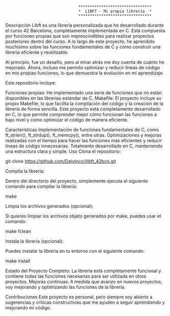 
                                    ********************************
                                    *  LIBFT - Mi propia librería  *
                                    ********************************

Descripción
Libft es una librería personalizada que he desarrollado durante el curso 42 Barcelona, completamente implementada en C. Está compuesta por funciones propias que son imprescindibles para realizar proyectos posteriores dentro del curso.
A lo largo de este proyecto, he aprendido muchísimo sobre las funciones fundamentales de C y cómo construir una librería eficiente y reutilizable.

Al principio, fue un desafío, pero al mirar atrás me doy cuenta de cuánto he mejorado. Ahora, incluso me permito optimizar y reducir líneas de código en mis propias funciones, lo que demuestra la evolución en mi aprendizaje.

Este repositorio incluye:

Funciones propias: He implementado una serie de funciones que no están disponibles en las librerías estándar de C.
Makefile: El proyecto incluye su propio Makefile, lo que facilita la compilación del código y la creación de la librería de forma sencilla.
Este proyecto está completamente desarrollado en C, lo que permite comprender mejor cómo funcionan las funciones a bajo nivel y cómo optimizar el código de manera eficiente.

Características
Implementación de funciones fundamentales de C, como ft_strlen(), ft_strdup(), ft_memcpy(), entre otras.
Optimizaciones y mejoras realizadas con el tiempo para hacer las funciones más eficientes y reducir líneas de código innecesarias.
Totalmente desarrollado en C, manteniendo una estructura clara y simple.
Uso
Clona el repositorio:

git clone https://github.com/Deivincci/libft_42bcn.git

Compila la librería:

Dentro del directorio del proyecto, simplemente ejecuta el siguiente comando para compilar la librería:

make

Limpia los archivos generados (opcional):

Si quieres limpiar los archivos objeto generados por make, puedes usar el comando:

make fclean

Instala la librería (opcional):

Puedes instalar la librería en tu entorno con el siguiente comando:

make install

Estado del Proyecto
Completo: La librería está completamente funcional y contiene todas las funciones necesarias para ser utilizada en otros proyectos.
Mejoras continuas: A medida que avanzo en nuevos proyectos, voy mejorando y optimizando las funciones de la librería.

Contribuciones
Este proyecto es personal, pero siempre soy abierto a sugerencias y críticas constructivas que me ayuden a seguir aprendiendo y mejorando mi código.

